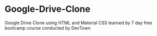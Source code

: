 # Google-Drive-Clone
Google Drive Clone using HTML and Material CSS learned by 7 day free bootcamp course conducted by DevTown 
